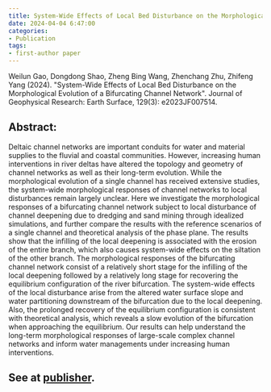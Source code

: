 ```yaml
---
title: System-Wide Effects of Local Bed Disturbance on the Morphological Evolution of a Bifurcating Channel Network
date: 2024-04-04 6:47:00
categories:
- Publication
tags:
- first-author paper
---
```


<p> Weilun Gao, Dongdong Shao, Zheng Bing Wang, Zhenchang Zhu, Zhifeng Yang (2024). "System-Wide Effects of Local Bed Disturbance on the Morphological Evolution of a Bifurcating Channel Network". Journal of Geophysical Research: Earth Surface, 129(3): e2023JF007514. </p>

## Abstract:
Deltaic channel networks are important conduits for water and material supplies to the fluvial and coastal communities. However, increasing human interventions in river deltas have altered the topology and geometry of channel networks as well as their long-term evolution. While the morphological evolution of a single channel has received extensive studies, the system-wide morphological responses of channel networks to local disturbances remain largely unclear. Here we investigate the morphological responses of a bifurcating channel network subject to local disturbance of channel deepening due to dredging and sand mining through idealized simulations, and further compare the results with the reference scenarios of a single channel and theoretical analysis of the phase plane. The results show that the infilling of the local deepening is associated with the erosion of the entire branch, which also causes system-wide effects on the siltation of the other branch. The morphological responses of the bifurcating channel network consist of a relatively short stage for the infilling of the local deepening followed by a relatively long stage for recovering the equilibrium configuration of the river bifurcation. The system-wide effects of the local disturbance arise from the altered water surface slope and water partitioning downstream of the bifurcation due to the local deepening. Also, the prolonged recovery of the equilibrium configuration is consistent with theoretical analysis, which reveals a slow evolution of the bifurcation when approaching the equilibrium. Our results can help understand the long-term morphological responses of large-scale complex channel networks and inform water managements under increasing human interventions.

## See at [publisher](https://doi.org/10.1029/2023JF007514).
